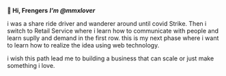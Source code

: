 **👋 Hi, Frengers**
_**I’m @mmxlover**_

i was a share ride driver and wanderer around until covid Strike. Then i switch to Retail Service where i learn how to communicate with people and learn suplly and demand in the first row. this is my next phase where i want to learn how to realize the idea using web technology.  

i wish this path lead me to building a business that can scale or just make something i love.   


<!---
mmxlover/mmxlover is a ✨ special ✨ repository because its `README.md` (this file) appears on your GitHub profile.
You can click the Preview link to take a look at your changes.
--->
